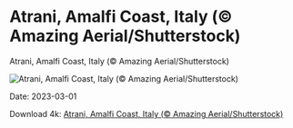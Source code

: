 # Atrani, Amalfi Coast, Italy (© Amazing Aerial/Shutterstock)

Atrani, Amalfi Coast, Italy (© Amazing Aerial/Shutterstock)

![Atrani, Amalfi Coast, Italy (© Amazing Aerial/Shutterstock)](https://bing.com/th?id=OHR.AtraniAmalfi_EN-US0095082556_UHD.jpg&rf=LaDigue_UHD.jpg&pid=hp&w=1024&h=576&rs=1&c=4)

Date: 2023-03-01

Download 4k: [Atrani, Amalfi Coast, Italy (© Amazing Aerial/Shutterstock)](https://bing.com/th?id=OHR.AtraniAmalfi_EN-US0095082556_UHD.jpg&rf=LaDigue_UHD.jpg&pid=hp&w=3840&h=2160&rs=1&c=4)

